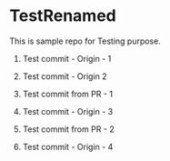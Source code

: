 # TestRenamed
This is sample repo for Testing purpose. 

1. Test commit - Origin - 1 

2. Test commit - Origin 2

3. Test commit from PR - 1

4. Test commit - Origin - 3


5. Test commit from PR - 2

6. Test commit - Origin - 4


